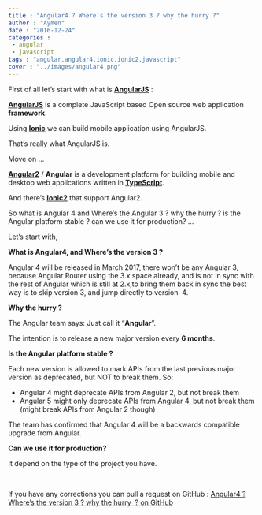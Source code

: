 ```yaml
---
title : "Angular4 ? Where’s the version 3 ? why the hurry ?"
author : "Aymen"
date : "2016-12-24"
categories : 
 - angular
 - javascript
tags : "angular,angular4,ionic,ionic2,javascript"
cover : "../images/angular4.png"
---
```


First of all let’s start with what is [**AngularJS**](https://angularjs.org/) :

[**AngularJS**](https://angularjs.org/) is a complete JavaScript based Open source web application **framework**.

Using **[Ionic](https://ionicframework.com/)** we can build mobile application using AngularJS.

That’s really what AngularJS is.

Move on …

**[Angular2](https://angular.io/)** / **Angular** is a development platform for building mobile and desktop web applications written in [**TypeScript**](https://www.typescriptlang.org/).

And there’s [**Ionic2**](http://ionic.io/2) that support Angular2.

So what is Angular 4 and Where’s the Angular 3 ? why the hurry ? is the Angular platform stable ? can we use it for production? …

Let’s start with,

**What is Angular4, and Where’s the version 3 ?**

Angular 4 will be released in March 2017, there won’t be any Angular 3, because Angular Router using the 3.x space already, and is not in sync with the rest of Angular which is still at 2.x,to bring them back in sync the best way is to skip version 3, and jump directly to version  4.

**Why the hurry ?**

The Angular team says: Just call it “**Angular**”.

The intention is to release a new major version every **6 months**.

**Is the Angular platform stable ?**

Each new version is allowed to mark APIs from the last previous major version as deprecated, but NOT to break them. So:

- Angular 4 might deprecate APIs from Angular 2, but not break them
- Angular 5 might only deprecate APIs from Angular 4, but not break them (might break APIs from Angular 2 though)

The team has confirmed that Angular 4 will be a backwards compatible upgrade from Angular.

**Can we use it for production?**

It depend on the type of the project you have.

 

If you have any corrections you can pull a request on GitHub : [Angular4 ? Where’s the version 3 ? why the hurry  ? on GitHub](https://github.com/labidiaymen/aymen.co/blob/master/javascript/angular-4-wheres-the-version-3-why-the-hurry.md)
